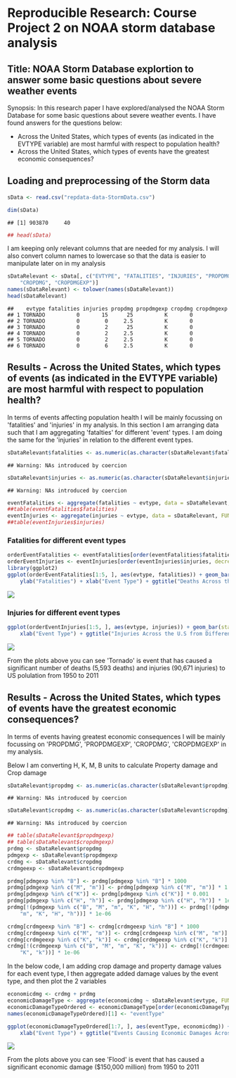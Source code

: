 # Reproducible Research: Course Project 2 on NOAA storm database analysis

## Title: NOAA Storm Database explortion to answer some basic questions about severe weather events 

Synopsis: In this research paper I have explored/analysed the NOAA Storm Database for some basic questions about severe weather events. I have found answers for the questions below:

- Across the United States, which types of events (as indicated in the EVTYPE variable) are most harmful with respect to population health?
- Across the United States, which types of events have the greatest economic consequences? 


## Loading and preprocessing of the Storm data 

```r
sData <- read.csv("repdata-data-StormData.csv")

dim(sData)
```

```
## [1] 903870     40
```

```r
## head(sData)
```

I am keeping only relevant columns that are needed for my analysis. I will also convert column names to lowercase so that the data is easier to manipulate later on in my analysis

```r
sDataRelevant <- sData[, c("EVTYPE", "FATALITIES", "INJURIES", "PROPDMG", "PROPDMGEXP", 
    "CROPDMG", "CROPDMGEXP")]
names(sDataRelevant) <- tolower(names(sDataRelevant))
head(sDataRelevant)
```

```
##    evtype fatalities injuries propdmg propdmgexp cropdmg cropdmgexp
## 1 TORNADO          0       15      25          K       0           
## 2 TORNADO          0        0     2.5          K       0           
## 3 TORNADO          0        2      25          K       0           
## 4 TORNADO          0        2     2.5          K       0           
## 5 TORNADO          0        2     2.5          K       0           
## 6 TORNADO          0        6     2.5          K       0
```

## Results - Across the United States, which types of events (as indicated in the EVTYPE variable) are most harmful with respect to population health?

In terms of events affecting population health I will be mainly focussing on 'fatalities' and 'injuries' in my analysis. In this section I am arranging data such that I am aggregating 'fatalties' for different 'event' types. I am doing the same for the 'injuries' in relation to the different event types. 


```r
sDataRelevant$fatalities <- as.numeric(as.character(sDataRelevant$fatalities))
```

```
## Warning: NAs introduced by coercion
```

```r
sDataRelevant$injuries <- as.numeric(as.character(sDataRelevant$injuries))
```

```
## Warning: NAs introduced by coercion
```

```r
eventFatalities <- aggregate(fatalities ~ evtype, data = sDataRelevant, FUN = sum)
##table(eventFatalities$fatalities)
eventInjuries <- aggregate(injuries ~ evtype, data = sDataRelevant, FUN = sum)
##table(eventInjuries$injuries)
```

### Fatalities for different event types

```r
orderEventFatalities <- eventFatalities[order(eventFatalities$fatalities, decreasing = T), ]
orderEventInjuries <- eventInjuries[order(eventInjuries$injuries, decreasing = T), ]
library(ggplot2)
ggplot(orderEventFatalities[1:5, ], aes(evtype, fatalities)) + geom_bar(stat = "identity") + 
    ylab("Fatalities") + xlab("Event Type") + ggtitle("Deaths Across the U.S from Differents - Top Five")
```

![](RR_Course_Project2_files/figure-html/unnamed-chunk-4-1.png)<!-- -->

### Injuries for different event types

```r
ggplot(orderEventInjuries[1:5, ], aes(evtype, injuries)) + geom_bar(stat = "identity") + ylab("Injuries") + 
    xlab("Event Type") + ggtitle("Injuries Across the U.S from Different Events - Top Five")
```

![](RR_Course_Project2_files/figure-html/unnamed-chunk-5-1.png)<!-- -->


From the plots above you can see 'Tornado' is event that has caused a significant number of deaths (5,593 deaths) and injuries (90,671 injuries) to US polulation from 1950 to 2011

## Results - Across the United States, which types of events have the greatest economic consequences? 
In terms of events having greatest economic consequences I will be mainly focussing on 'PROPDMG',  'PROPDMGEXP',  'CROPDMG',  'CROPDMGEXP' in my analysis.

Below I am converting H, K, M, B units to calculate Property damage and Crop damage

```r
sDataRelevant$propdmg <- as.numeric(as.character(sDataRelevant$propdmg))
```

```
## Warning: NAs introduced by coercion
```

```r
sDataRelevant$cropdmg <- as.numeric(as.character(sDataRelevant$cropdmg))
```

```
## Warning: NAs introduced by coercion
```

```r
## table(sDataRelevant$propdmgexp)
## table(sDataRelevant$cropdmgexp)
prdmg <- sDataRelevant$propdmg
pdmgexp <- sDataRelevant$propdmgexp
crdmg <- sDataRelevant$cropdmg
crdmgeexp <- sDataRelevant$cropdmgexp

prdmg[pdmgexp %in% "B"] <- prdmg[pdmgexp %in% "B"] * 1000
prdmg[pdmgexp %in% c("M", "m")] <- prdmg[pdmgexp %in% c("M", "m")] * 1
prdmg[pdmgexp %in% c("K")] <- prdmg[pdmgexp %in% c("K")] * 0.001
prdmg[pdmgexp %in% c("H", "h")] <- prdmg[pdmgexp %in% c("H", "h")] * 1e-04
prdmg[!(pdmgexp %in% c("B", "M", "m", "K", "H", "h"))] <- prdmg[!(pdmgexp %in% c("B", "M", 
    "m", "K", "H", "h"))] * 1e-06

crdmg[crdmgeexp %in% "B"] <- crdmg[crdmgeexp %in% "B"] * 1000
crdmg[crdmgeexp %in% c("M", "m")] <- crdmg[crdmgeexp %in% c("M", "m")] * 1
crdmg[crdmgeexp %in% c("K", "k")] <- crdmg[crdmgeexp %in% c("K", "k")] * 0.001
crdmg[!(crdmgeexp %in% c("B", "M", "m", "K", "k"))] <- crdmg[!(crdmgeexp %in% c("B", "M", "m", 
    "K", "k"))] * 1e-06
```

In the below code, I am adding crop damage and property damage values for each event type, I then aggregate added damage values by the event type, and then plot the 2 variables


```r
economicdmg <- crdmg + prdmg
economicDamageType <- aggregate(economicdmg ~ sDataRelevant$evtype, FUN = sum)
economicDamageTypeOrdered <- economicDamageType[order(economicDamageType$economicdmg, decreasing = T), ]
names(economicDamageTypeOrdered)[1] <- "eventType"

ggplot(economicDamageTypeOrdered[1:7, ], aes(eventType, economicdmg)) + geom_bar(stat = "identity") + ylab("Economic Damages (in millions)") + 
    xlab("Event Type") + ggtitle("Events Causing Economic Damages Across the U.S - Top Seven")
```

![](RR_Course_Project2_files/figure-html/unnamed-chunk-7-1.png)<!-- -->


From the plots above you can see 'Flood' is event that has caused a significant economic damage ($150,000 million) from 1950 to 2011
